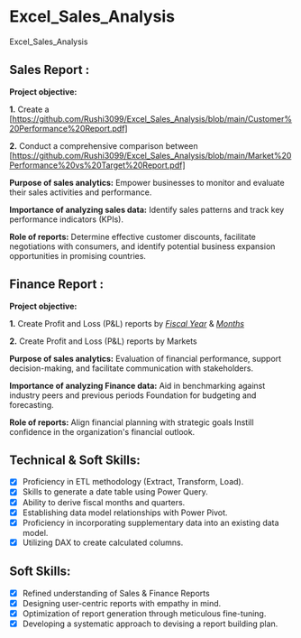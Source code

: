 # Excel_Sales_Analysis
Excel_Sales_Analysis

## Sales Report :

**Project objective:**

**1.** Create a [https://github.com/Rushi3099/Excel_Sales_Analysis/blob/main/Customer%20Performance%20Report.pdf]

**2.** Conduct a comprehensive comparison between [https://github.com/Rushi3099/Excel_Sales_Analysis/blob/main/Market%20Performance%20vs%20Target%20Report.pdf]

**Purpose of sales analytics:** Empower businesses to monitor and evaluate their sales activities and performance.

**Importance of analyzing sales data:** Identify sales patterns and track key performance indicators (KPIs).

**Role of reports:** Determine effective customer discounts, facilitate negotiations with consumers, and identify potential business expansion opportunities in promising countries.

## Finance Report :

**Project objective:**

**1.** Create Profit and Loss (P&L) reports by _[Fiscal Year](https://github.com/Rushi3099/Excel_Sales_Analysis/blob/main/P%26L%20Statement%20by%20Fiscal%20Year.pdf)_ & _[Months](https://github.com/Rushi3099/Excel_Sales_Analysis/blob/main/P%26L%20Statement%20by%20Markets.pdf)_

**2.** Create Profit and Loss (P&L) reports by Markets

**Purpose of sales analytics:** Evaluation of financial performance, support decision-making, and facilitate communication with stakeholders.

**Importance of analyzing Finance data:** Aid in benchmarking against industry peers and previous periods Foundation for budgeting and forecasting.

**Role of reports:** Align financial planning with strategic goals Instill confidence in the organization's financial outlook.

## Technical & Soft Skills:
 - [X] Proficiency in ETL methodology (Extract, Transform, Load).
 - [X] Skills to generate a date table using Power Query.
 - [X] Ability to derive fiscal months and quarters.
 - [X] Establishing data model relationships with Power Pivot.
 - [X] Proficiency in incorporating supplementary data into an existing data model.
 - [X] Utilizing DAX to create calculated columns.
 
## Soft Skills:
 - [X] Refined understanding of Sales & Finance Reports
 - [X] Designing user-centric reports with empathy in mind.
 - [X] Optimization of report generation through meticulous fine-tuning.
 - [X] Developing a systematic approach to devising a report building plan.
